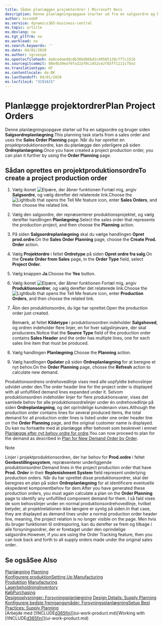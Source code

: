```yaml
---
title: Sådan planlægges projektordrer | Microsoft Docs
description: Denne planlægningsopgave starter ud fra en salgsordre og bruger siden **Salgsordreplanlægning**. Når du har oprettet en projektproduktionsordre, kan du planlægge den yderligere på siden **Ordreplanlægning**.
author: SorenGP
ms.service: dynamics365-business-central
ms.topic: article
ms.devlang: na
ms.tgt_pltfrm: na
ms.workload: na
ms.search.keywords: ''
ms.date: 04/01/2020
ms.author: sgroespe
ms.openlocfilehash: da0cedaeddcdb36bdbbbd2c49565128c7f7c1516
ms.sourcegitcommit: 88e4b30eaf6fa32af0c1452ce2f85ff1111c75e2
ms.translationtype: HT
ms.contentlocale: da-DK
ms.lasthandoff: 04/01/2020
ms.locfileid: "3191615"
---
```

# <a name="plan-project-orders"></a><span data-ttu-id="27ce0-104">Planlægge projektordrer</span><span class="sxs-lookup"><span data-stu-id="27ce0-104">Plan Project Orders</span></span>
<span data-ttu-id="27ce0-105">Denne planlægningsopgave starter ud fra en salgsordre og bruger siden **Salgsordreplanlægning**.</span><span class="sxs-lookup"><span data-stu-id="27ce0-105">This planning task starts from a sales order and uses the **Sales Order Planning** page.</span></span> <span data-ttu-id="27ce0-106">Når du har oprettet en projektproduktionsordre, kan du planlægge den yderligere på siden **Ordreplanlægning**.</span><span class="sxs-lookup"><span data-stu-id="27ce0-106">Once you have created a project production order, you can plan it further by using the **Order Planning** page.</span></span>  

## <a name="to-create-a-project-production-order"></a><span data-ttu-id="27ce0-107">Sådan oprettes en projektproduktionsordre</span><span class="sxs-lookup"><span data-stu-id="27ce0-107">To create a project production order</span></span>  

1.  <span data-ttu-id="27ce0-108">Vælg ikonet ![Elpære, der åbner funktionen Fortæl mig](media/ui-search/search_small.png "Fortæl mig, hvad du vil foretage dig"), angiv **Salgsordre**, og vælg derefter det relaterede link.</span><span class="sxs-lookup"><span data-stu-id="27ce0-108">Choose the ![Lightbulb that opens the Tell Me feature](media/ui-search/search_small.png "Tell me what you want to do") icon, enter **Sales Orders**, and then choose the related link.</span></span>  
2.  <span data-ttu-id="27ce0-109">Vælg den salgsordre, der repræsenterer produktionsprojektet, og vælg derefter handlingen **Planlægning**.</span><span class="sxs-lookup"><span data-stu-id="27ce0-109">Select the sales order that represents the production project, and then choose the **Planning** action.</span></span>  
4.  <span data-ttu-id="27ce0-110">På siden **Salgsordreplanlægning** skal du vælge handlingen **Opret prod.ordre**.</span><span class="sxs-lookup"><span data-stu-id="27ce0-110">On the **Sales Order Planning** page, choose  the **Create Prod. Order** action.</span></span>  
5.  <span data-ttu-id="27ce0-111">Vælg **Projektordre** i feltet **Ordretype** på siden **Opret ordre fra salg**.</span><span class="sxs-lookup"><span data-stu-id="27ce0-111">On the **Create Order from Sales** page, in the **Order Type** field, select **Project Order**.</span></span>  
6.  <span data-ttu-id="27ce0-112">Vælg knappen **Ja**.</span><span class="sxs-lookup"><span data-stu-id="27ce0-112">Choose the **Yes** button.</span></span>  
7.  <span data-ttu-id="27ce0-113">Vælg ikonet ![Elpære, der åbner funktionen Fortæl mig](media/ui-search/search_small.png "Fortæl mig, hvad du vil foretage dig"), angiv **Produktionsordrer**, og vælg derefter det relaterede link.</span><span class="sxs-lookup"><span data-stu-id="27ce0-113">Choose the ![Lightbulb that opens the Tell Me feature](media/ui-search/search_small.png "Tell me what you want to do") icon, enter **Production Orders**, and then choose the related link.</span></span>
8. <span data-ttu-id="27ce0-114">Åbn den produktionsordre, du lige har oprettet.</span><span class="sxs-lookup"><span data-stu-id="27ce0-114">Open the production order just created.</span></span>  

    <span data-ttu-id="27ce0-115">Bemærk, at feltet **Kildetype** i produktionsordren indeholder **Salgshoved**, og ordren indeholder flere linjer, en for hver salgslinjevare, der skal produceres.</span><span class="sxs-lookup"><span data-stu-id="27ce0-115">Notice that the **Source Type** field of the production order contains **Sales Header** and the order has multiple lines, one for each sales line item that must be produced.</span></span>  
9. <span data-ttu-id="27ce0-116">Vælg handlingen **Planlægning**.</span><span class="sxs-lookup"><span data-stu-id="27ce0-116">Choose the **Planning** action.</span></span>
10. <span data-ttu-id="27ce0-117">Vælg handlingen **Opdater** på siden **Ordreplanlægning** for at beregne et nyt behov.</span><span class="sxs-lookup"><span data-stu-id="27ce0-117">On the **Order Planning** page, choose the **Refresh** action to calculate new demand.</span></span>  

<span data-ttu-id="27ce0-118">Produktionsordrens ordrehovedlinje vises med alle uopfyldte behovslinjer udvidet under den.</span><span class="sxs-lookup"><span data-stu-id="27ce0-118">The order header line for the project order is displayed with all unfulfilled demand lines expanded under it.</span></span> <span data-ttu-id="27ce0-119">Selvom produktionsordren indeholder linjer for flere produktionsvarer, vises det samlede behov for alle produktionsordrelinjer under én ordrehovedlinje på siden **Ordreplanlægning**, og det oprindelige kundenavn vises.</span><span class="sxs-lookup"><span data-stu-id="27ce0-119">Although the production order contains lines for several produced items, the total demand for all production order lines is listed under one order header line on the **Order Planning** page, and the original customer name is displayed.</span></span> <span data-ttu-id="27ce0-120">Du kan nu fortsætte med at planlægge efter behovet som beskrevet i emnet [Planlægge efter nyt behov ordre for ordre](production-how-to-plan-for-new-demand.md).</span><span class="sxs-lookup"><span data-stu-id="27ce0-120">You can now proceed to plan for the demand as described in [Plan for New Demand Order by Order](production-how-to-plan-for-new-demand.md).</span></span>  

> [!NOTE]  
>  <span data-ttu-id="27ce0-121">Linjer i projektproduktionsordren, der har behov for **Prod.ordre** i feltet **Genbestillingssystem**, repræsenterer underliggende produktionsordrer.</span><span class="sxs-lookup"><span data-stu-id="27ce0-121">Demand lines in the project production order that have **Prod. Order** in their **Replenishment System** field represent underlying production orders.</span></span> <span data-ttu-id="27ce0-122">Når du har oprettet disse produktionsordrer, skal der beregnes en plan på siden **Ordreplanlægning** for at identificere eventuelle ekspederet komponentbehov for dem.</span><span class="sxs-lookup"><span data-stu-id="27ce0-122">After you have generated these production orders, you must again calculate a plan on the **Order Planning** page to identify any unfulfilled component demand for them.</span></span> <span data-ttu-id="27ce0-123">I så fald vises de som behovslinjer under en normal produktionsordrehovedlinje, hvilket betyder, at projektrelationen ikke længere er synlig på siden.</span><span class="sxs-lookup"><span data-stu-id="27ce0-123">In that case, they are displayed as demand lines under a normal production order header line, meaning, the project relation is no longer visible on the page.</span></span> <span data-ttu-id="27ce0-124">Men hvis du bruger funktionen til ordresporing, kan du derefter se frem og tilbage i alle forsyningsordrer, der er foretaget under den oprindelige salgsordre.</span><span class="sxs-lookup"><span data-stu-id="27ce0-124">However, if you are using the Order Tracking feature, then you can look back and forth to all supply orders made under the original sales order.</span></span>  

## <a name="see-also"></a><span data-ttu-id="27ce0-125">Se også</span><span class="sxs-lookup"><span data-stu-id="27ce0-125">See Also</span></span>
<span data-ttu-id="27ce0-126">[Planlægning](production-planning.md) </span><span class="sxs-lookup"><span data-stu-id="27ce0-126">[Planning](production-planning.md) </span></span>  
[<span data-ttu-id="27ce0-127">Konfigurere produktion</span><span class="sxs-lookup"><span data-stu-id="27ce0-127">Setting Up Manufacturing</span></span>](production-configure-production-processes.md)  
<span data-ttu-id="27ce0-128">[Produktion](production-manage-manufacturing.md)  </span><span class="sxs-lookup"><span data-stu-id="27ce0-128">[Manufacturing](production-manage-manufacturing.md)  </span></span>  
[<span data-ttu-id="27ce0-129">Lagerbeholdning</span><span class="sxs-lookup"><span data-stu-id="27ce0-129">Inventory</span></span>](inventory-manage-inventory.md)  
[<span data-ttu-id="27ce0-130">Køb</span><span class="sxs-lookup"><span data-stu-id="27ce0-130">Purchasing</span></span>](purchasing-manage-purchasing.md)  
<span data-ttu-id="27ce0-131">[Designoplysninger: Forsyningsplanlægning](design-details-supply-planning.md) </span><span class="sxs-lookup"><span data-stu-id="27ce0-131">[Design Details: Supply Planning](design-details-supply-planning.md) </span></span>  
[<span data-ttu-id="27ce0-132">Konfigurere bedste fremgangsmåder: Forsyningsplanlægning</span><span class="sxs-lookup"><span data-stu-id="27ce0-132">Setup Best Practices: Supply Planning</span></span>](setup-best-practices-supply-planning.md)  
<span data-ttu-id="27ce0-133">[Arbejde med [!INCLUDE[d365fin](includes/d365fin_md.md)]](ui-work-product.md)</span><span class="sxs-lookup"><span data-stu-id="27ce0-133">[Working with [!INCLUDE[d365fin](includes/d365fin_md.md)]](ui-work-product.md)</span></span>
